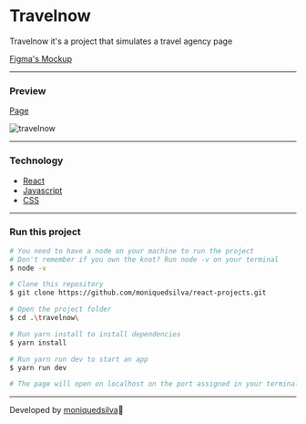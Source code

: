 # Travelnow

Travelnow it's a project that simulates a travel agency page

[Figma's Mockup](https://www.figma.com/file/kn8cpVGAI2b5h4wIjRx424/Travelnow)

---

### Preview

[Page](https://react-projects-travelnow.netlify.app/)

![travelnow](https://user-images.githubusercontent.com/71049865/140829751-e169b1bd-083a-4ba8-83c4-ac9c5f8c4f3a.jpg)

---

### Technology
* [React](https://reactjs.org/)
* [Javascript](https://devdocs.io/javascript/)
* [CSS](https://cssreference.io/)

---

### Run this project
```bash 
# You need to have a node on your machine to run the project
# Don't remember if you own the knot? Run node -v on your terminal
$ node -v

# Clone this repository
$ git clone https://github.com/moniquedsilva/react-projects.git

# Open the project folder
$ cd .\travelnow\

# Run yarn install to install dependencies
$ yarn install

# Run yarn run dev to start an app
$ yarn run dev

# The page will open on localhost on the port assigned in your terminal
```

---
Developed by [moniquedsilva](https://github.com/moniquedsilva)🌻
